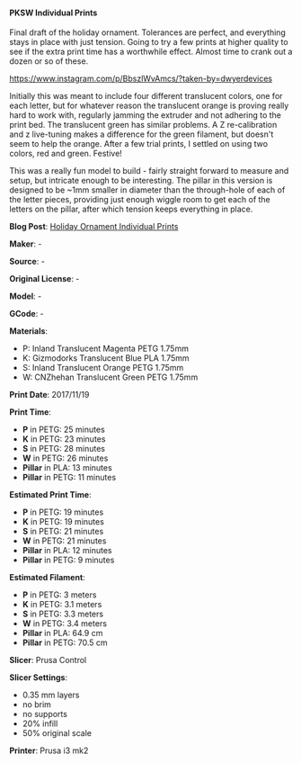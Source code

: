 #### PKSW Individual Prints

Final draft of the holiday ornament. Tolerances are perfect, and everything stays in place with just tension. Going to try a few prints at higher quality to see if the extra print time has a worthwhile effect. Almost time to crank out a dozen or so of these.

https://www.instagram.com/p/BbszlWvAmcs/?taken-by=dwyerdevices

Initially this was meant to include four different translucent colors, one for each letter, but 
for whatever reason the translucent orange is proving really hard to work with, regularly jamming
the extruder and not adhering to the print bed. The translucent green has similar problems. A Z 
re-calibration and z live-tuning makes a difference for the green filament, but doesn't seem
to help the orange. After a few trial prints, I settled on using two colors, red and green. Festive!

This was a really fun model to build - fairly straight forward to measure and
setup, but intricate enough to be interesting. The pillar in this version is designed to be ~1mm 
smaller in diameter than the through-hole of each of the letter pieces, providing just enough
wiggle room to get each of the letters on the pillar, after which tension keeps everything in place.


**Blog Post**: [Holiday Ornament Individual Prints](http://www.dwyerdevices.com/2017/12/10/holiday-ornament-individual-prints/)

**Maker**: -

**Source**: -

**Original License**: -

**Model**: -

**GCode**: -

**Materials**:

 - P: Inland Translucent Magenta PETG 1.75mm
 - K: Gizmodorks Translucent Blue PLA 1.75mm
 - S: Inland Translucent Orange PETG 1.75mm
 - W: CNZhehan Translucent Green PETG 1.75mm

**Print Date**: 2017/11/19

**Print Time**:

 - **P** in PETG: 25 minutes
 - **K** in PETG: 23 minutes
 - **S** in PETG: 28 minutes
 - **W** in PETG: 26 minutes 
 - **Pillar** in PLA: 13 minutes
 - **Pillar** in PETG: 11 minutes
 
**Estimated Print Time**:

 - **P** in PETG: 19 minutes
 - **K** in PETG: 19 minutes
 - **S** in PETG: 21 minutes
 - **W** in PETG: 21 minutes
 - **Pillar** in PLA: 12 minutes
 - **Pillar** in PETG: 9 minutes
 
**Estimated Filament**:

 - **P** in PETG: 3 meters
 - **K** in PETG: 3.1 meters
 - **S** in PETG: 3.3 meters
 - **W** in PETG: 3.4 meters
 - **Pillar** in PLA: 64.9 cm
 - **Pillar** in PETG: 70.5 cm

**Slicer**: Prusa Control

**Slicer Settings**:

 - 0.35 mm layers
 - no brim
 - no supports
 - 20% infill
 - 50% original scale

**Printer**: Prusa i3 mk2 